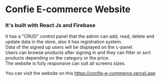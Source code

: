 # Confie E-commerce Website
### It's built with React Js and Firebase 
It has a "CRUD" control panel that the admin can add, read, delete and update data in the store,
also it has registration system.</br>
Data of the signed up users will be displayed on the c-panel.</br>
Users can browse products after signing in and they can filter or sort products depending on the category or the price.</br>
The website is fully responsive can suit all screens sizes.

You can visit the website on this https://confie-e-commerce.vercel.app
